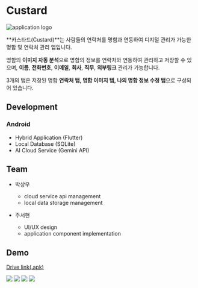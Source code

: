 # Custard

![application logo](docs/src/application-logo.png)

**카스타드(Custard)**는 사람들의 연락처를 명함과 연동하여 디지털 관리가 가능한 명함 및 연락처 관리 앱입니다.

명함의 **이미지 자동 분석**으로 명함의 정보를 연락처와 연동하여 관리하고 저장할 수 있으며, **이름**, **전화번호**, **이메일**, **회사**, **직무**, **외부링크** 관리가 가능합니다.

3개의 탭은 저장된 명함 **연락처 탭, 명함 이미지 탭, 나의 명함 정보 수정 탭**으로 구성되어 있습니다.

## Development
### Android
  - Hybrid Application (Flutter)
  - Local Database (SQLite)
  - AI Cloud Service (Gemini API)

## Team
- 박상우
  - cloud service api management
  - local data storage management

- 주서현
  - UI/UX design
  - application component implementation

## Demo
[Drive link(.apk)](https://drive.google.com/file/d/1seQudaqi4Bx23YgIh10N4y5RlqIowR64/view?usp=share_link)

![](docs/src/demo-4.png)
![](docs/src/demo-1.png)
![](docs/src/demo-2.png)
![](docs/src/demo-3.png)